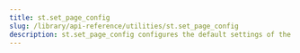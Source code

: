 ```yaml
---
title: st.set_page_config
slug: /library/api-reference/utilities/st.set_page_config
description: st.set_page_config configures the default settings of the page.
---
```


<Autofunction function="streamlit.set_page_config" />

